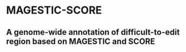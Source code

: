 # MAGESTIC-SCORE
## A genome-wide annotation of difficult-to-edit region based on MAGESTIC and SCORE

###
